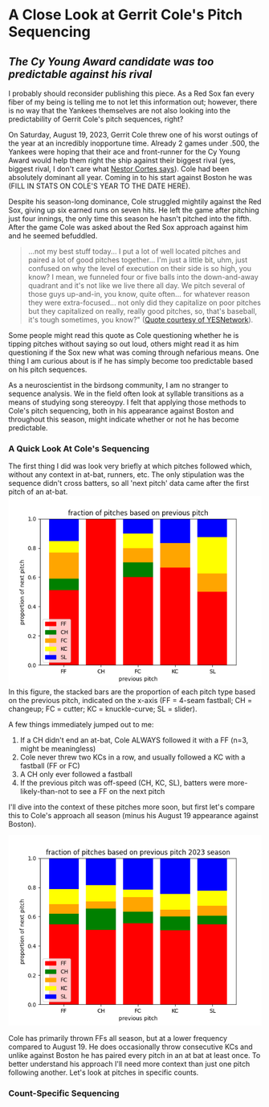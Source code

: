 # A Close Look at Gerrit Cole's Pitch Sequencing
## *The Cy Young Award candidate was too predictable against his rival*

I probably should reconsider publishing this piece. As a Red Sox fan every fiber of my being is telling me to not let this information out; however, there is no way that the Yankees themselves are not also looking into the predictability of Gerrit Cole's pitch sequences, right?

On Saturday, August 19, 2023, Gerrit Cole threw one of his worst outings of the year at an incredibly inopportune time. Already 2 games under .500, the Yankees were hoping that their ace and front-runner for the Cy Young Award would help them right the ship against their biggest rival (yes, biggest rival, I don't care what [Nestor Cortes says](https://www.si.com/fannation/mlb/fastball/news/new-york-yankees-nestor-cortes-says-rivalry-with-boston-red-sox-is-fading)). Cole had been absolutely dominant all year. Coming in to his start against Boston he was (FILL IN STATS ON COLE'S YEAR TO THE DATE HERE).

Despite his season-long dominance, Cole struggled mightily against the Red Sox, giving up six earned runs on seven hits. He left the game after pitching just four innings, the only time this season he hasn't pitched into the fifth. After the game Cole was asked about the Red Sox approach against him and he seemed befuddled.

> ...not my best stuff today... I put a lot of well located pitches and paired a lot of good pitches together... I'm just a little bit, uhm, just confused on why the level of execution on their side is so high, you know? I mean, we funneled four or five balls into the down-and-away quadrant and it's not like we live there all day. We pitch several of those guys up-and-in, you know, quite often... for whatever reason they were extra-focused... not only did they capitalize on poor pitches but they capitalized on really, really good pitches, so, that's baseball, it's tough sometimes, you know?" ([Quote courtesy of YESNetwork](https://www.youtube.com/watch?v=q3NKZBB3rTw&ab_channel=YESNetwork)).

Some people might read this quote as Cole questioning whether he is tipping pitches without saying so out loud, others might read it as him questioning if the Sox new what was coming through nefarious means. One thing I am curious about is if he has simply become too predictable based on his pitch sequences.

As a neuroscientist in the birdsong community, I am no stranger to sequence analysis. We in the field often look at syllable transitions as a means of studying song stereoypy. I felt that applying those methods to Cole's pitch sequencing, both in his appearance against Boston and throughout this season, might indicate whether or not he has become predictable.

### A Quick Look At Cole's Sequencing

The first thing I did was look very briefly at which pitches followed which, without any context in at-bat, runners, etc. The only stipulation was the sequence didn't cross batters, so all 'next pitch' data came after the first pitch of an at-bat.
![Fig 1. Fraction of Pitches Based on Previous Pitch RED SOX](./figs/fraction_general_sequence.png)
In this figure, the stacked bars are the proportion of each pitch type based on the previous pitch, indicated on the x-axis (FF = 4-seam fastball; CH = changeup; FC = cutter; KC = knuckle-curve; SL = slider).

A few things immediately jumped out to me:

1. If a CH didn't end an at-bat, Cole ALWAYS followed it with a FF (n=3, might be meaningless)
2. Cole never threw two KCs in a row, and usually followed a KC with a fastball (FF or FC)
3. A CH only ever followed a fastball
4. If the previous pitch was off-speed (CH, KC, SL), batters were more-likely-than-not to see a FF on the next pitch

I'll dive into the context of these pitches more soon, but first let's compare this to Cole's approach all season (minus his August 19 appearance against Boston).

![Fig 2. Fraction of Pitches Based on Previous Pitch SEASON](./figs/fraction_general_sequence_SEASON.png)

Cole has primarily thrown FFs all season, but at a lower frequency compared to August 19. He does occasionally throw consecutive KCs and unlike against Boston he has paired every pitch in an at bat at least once. To better understand his approach I'll need more context than just one pitch following another. Let's look at pitches in specific counts.

### Count-Specific Sequencing

